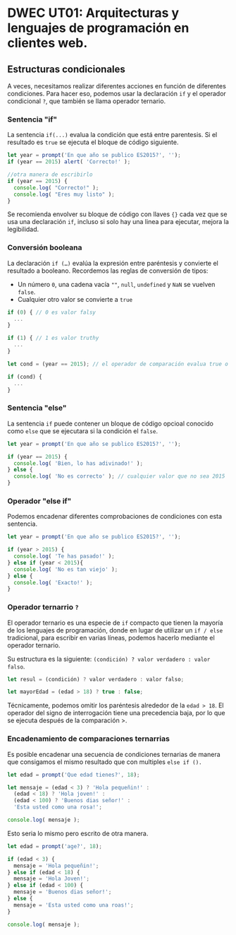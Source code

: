# DWEC UT01: Arquitecturas y lenguajes de programación en clientes web.

## Estructuras condicionales

A veces, necesitamos realizar diferentes acciones en función de diferentes condiciones. Para hacer eso, podemos usar la declaración `if` y el operador condicional `?`, que también se llama operador ternario.

### Sentencia "if"
La sentencia `if(...)` evalua la condición que está entre parentesis. Si el resultado es `true` se ejecuta el bloque de código siguiente.

```js
let year = prompt('En que año se publico ES2015?', '');
if (year == 2015) alert( 'Correcto!' );

//otra manera de escribirlo
if (year == 2015) {
  console.log( "Correcto!" );
  console.log( "Eres muy listo" );
}
```

Se recomienda envolver su bloque de código con llaves `{}` cada vez que se usa una declaración `if`, incluso si solo hay una linea para ejecutar, mejora la legibilidad.

### Conversión booleana

La declaración `if (…)` evalúa la expresión entre paréntesis y convierte el resultado a booleano. Recordemos las reglas de conversión de tipos:

* Un número `0`, una cadena vacía `""`, `null`, `undefined` y `NaN` se vuelven `false`. 
* Cualquier otro valor se convierte a `true`

```js
if (0) { // 0 es valor falsy
  ...
}

if (1) { // 1 es valor truthy
  ...
}

let cond = (year == 2015); // el operador de comparación evalua true o false

if (cond) {
  ...
}
```

### Sentencia "else"

La sentencia `if` puede contener un bloque de código opcioal conocido como `else` que se ejecutara si la condición el `false`.

```js
let year = prompt('En que año se publico ES2015?', '');

if (year == 2015) {
  console.log( 'Bien, lo has adivinado!' );
} else {
  console.log( 'No es correcto' ); // cualquier valor que no sea 2015
}
```

### Operador "else if"
Podemos encadenar diferentes comprobaciones de condiciones con esta sentencia.

```js
let year = prompt('En que año se publico ES2015?', '');

if (year > 2015) {
  console.log( 'Te has pasado!' );
} else if (year < 2015){
  console.log( 'No es tan viejo' );
} else {
  console.log( 'Exacto!' );
}
```

### Operador ternarrio `?`
El operador ternario es una especie de `if` compacto que tienen la mayoría de los lenguajes de programación, donde en lugar de utilizar un `if / else` tradicional, para escribir en varias líneas, podemos hacerlo mediante el operador ternario. 

Su estructura es la siguiente: `(condición) ? valor verdadero : valor falso`.

```js
let resul = (condición) ? valor verdadero : valor falso;

let mayorEdad = (edad > 18) ? true : false;
```

Técnicamente, podemos omitir los paréntesis alrededor de la `edad > 18`. El operador del signo de interrogación tiene una precedencia baja, por lo que se ejecuta después de la comparación >.

### Encadenamiento de comparaciones ternarrias

Es posible encadenar una secuencia de condiciones ternarias de manera que consigamos el mismo resultado que con multiples `else if ().
`
```js
let edad = prompt('Que edad tienes?', 18);

let mensaje = (edad < 3) ? 'Hola pequeñin!' :
  (edad < 18) ? 'Hola joven!' :
  (edad < 100) ? 'Buenos dias señor!' :
  'Esta usted como una rosa!';

console.log( mensaje );
```

Esto seria lo mismo pero escrito de otra manera.

```js
let edad = prompt('age?', 18);

if (edad < 3) {
  mensaje = 'Hola pequeñin!';
} else if (edad < 18) {
  mensaje = 'Hola Joven!';
} else if (edad < 100) {
  mensaje = 'Buenos dias señor!';
} else {
  mensaje = 'Esta usted como una roas!';
}

console.log( mensaje );
```